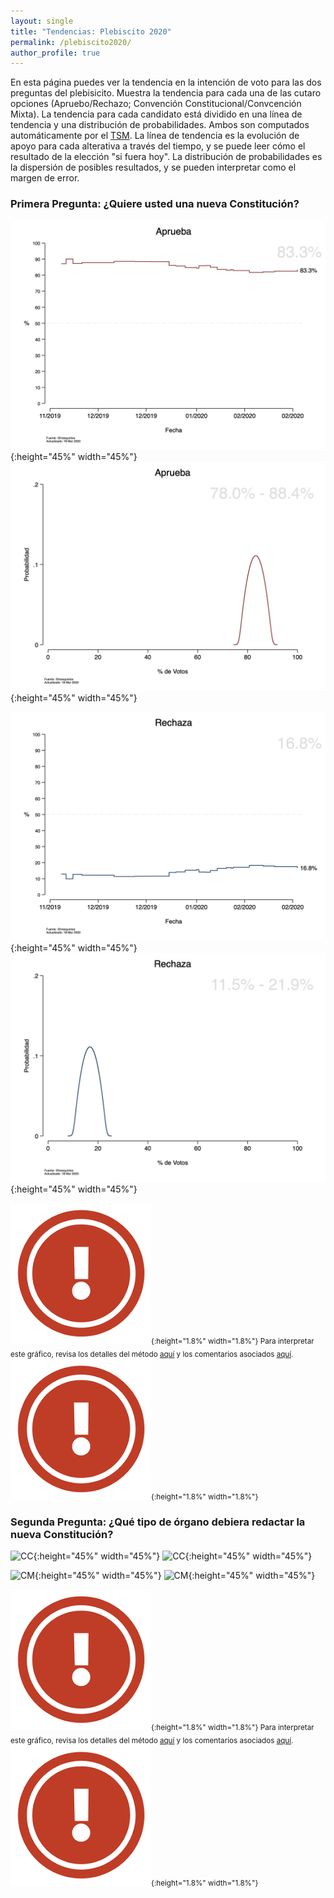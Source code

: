 ```yaml
---
layout: single
title: "Tendencias: Plebiscito 2020"
permalink: /plebiscito2020/
author_profile: true
---
```


En esta página puedes ver la tendencia en la intención de voto para las dos preguntas del plebisicito. Muestra la tendencia para cada una de las cutaro opciones (Apruebo/Rechazo; Convención Constitucional/Convcención Mixta). La tendencia para cada candidato está dividido en una línea de tendencia y una distribución de probabilidades. Ambos son computados automáticamente por el [TSM](https://tresquintos.cl/tsm/). La línea de tendencia es la evolución de apoyo para cada alterativa a través del tiempo, y se puede leer cómo el resultado de la elección "si fuera hoy". La distribución de probabilidades es la dispersión de posibles resultados, y se pueden interpretar como el margen de error.


### Primera Pregunta: ¿Quiere usted una nueva Constitución?

![Aprueba](/images/ts_2020-1_Aprueba.png){:height="45%" width="45%"} ![Aprueba](/images/kd_2020-1_Aprueba.png){:height="45%" width="45%"}

![Rechaza](/images/ts_2020-1_Rechaza.png){:height="45%" width="45%"} ![Rechaza](/images/kd_2020-1_Rechaza.png){:height="45%" width="45%"}

<sub>![.](/images/danger.png){:height="1.8%" width="1.8%"} Para interpretar este gráfico, revisa los detalles del método [aquí](https://tresquintos.github.io/tsm/) y los comentarios asociados [aquí](https://tresquintos.cl/posts/2020/03/caveat/). ![.](/images/danger.png){:height="1.8%" width="1.8%"} </sub>


### Segunda Pregunta: ¿Qué tipo de órgano debiera redactar la nueva Constitución?

![CC](/images/ts_2020-2_Convención%20Constituyente.png){:height="45%" width="45%"} ![CC](/images/kd_2020-2_Convención%20Constituyente.png){:height="45%" width="45%"}


![CM](/images/ts_2020-2_Convención%20Mixta.png){:height="45%" width="45%"} ![CM](/images/kd_2020-2_Convención%20Mixta.png){:height="45%" width="45%"}

<sub>![.](/images/danger.png){:height="1.8%" width="1.8%"} Para interpretar este gráfico, revisa los detalles del método [aquí](https://tresquintos.cl/tsm/) y los comentarios asociados [aquí](https://tresquintos.cl/posts/2020/03/caveat/). ![.](/images/danger.png){:height="1.8%" width="1.8%"} </sub>
